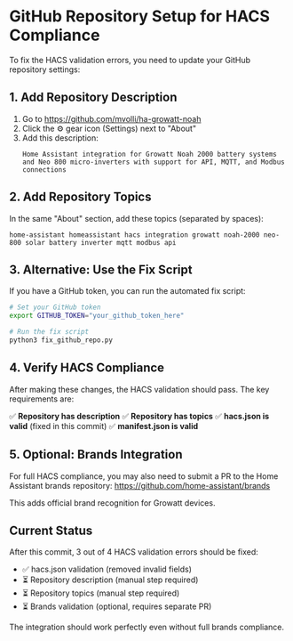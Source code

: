 # GitHub Repository Setup for HACS Compliance

To fix the HACS validation errors, you need to update your GitHub repository settings:

## 1. Add Repository Description

1. Go to https://github.com/mvolli/ha-growatt-noah
2. Click the ⚙️ gear icon (Settings) next to "About"
3. Add this description:
   ```
   Home Assistant integration for Growatt Noah 2000 battery systems and Neo 800 micro-inverters with support for API, MQTT, and Modbus connections
   ```

## 2. Add Repository Topics

In the same "About" section, add these topics (separated by spaces):
```
home-assistant homeassistant hacs integration growatt noah-2000 neo-800 solar battery inverter mqtt modbus api
```

## 3. Alternative: Use the Fix Script

If you have a GitHub token, you can run the automated fix script:

```bash
# Set your GitHub token
export GITHUB_TOKEN="your_github_token_here"

# Run the fix script
python3 fix_github_repo.py
```

## 4. Verify HACS Compliance

After making these changes, the HACS validation should pass. The key requirements are:

✅ **Repository has description**
✅ **Repository has topics** 
✅ **hacs.json is valid** (fixed in this commit)
✅ **manifest.json is valid**

## 5. Optional: Brands Integration

For full HACS compliance, you may also need to submit a PR to the Home Assistant brands repository:
https://github.com/home-assistant/brands

This adds official brand recognition for Growatt devices.

## Current Status

After this commit, 3 out of 4 HACS validation errors should be fixed:
- ✅ hacs.json validation (removed invalid fields)
- ⏳ Repository description (manual step required)
- ⏳ Repository topics (manual step required)
- ⏳ Brands validation (optional, requires separate PR)

The integration should work perfectly even without full brands compliance.
